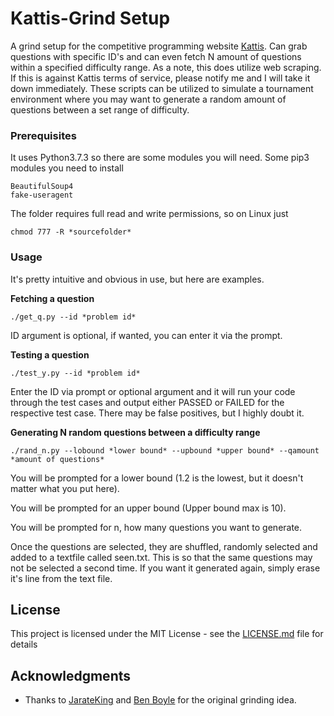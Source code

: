 # Kattis-Grind Setup
A grind setup for the competitive programming website [Kattis](https://open.kattis.com). Can grab questions with specific ID's and can even fetch N amount of questions within a specified difficulty range.
As a note, this does utilize web scraping. If this is against Kattis terms of service, please notify me and I will take it down immediately.
These scripts can be utilized to simulate a tournament environment where you may want to generate a random amount of questions between a set range of difficulty.

### Prerequisites
It uses Python3.7.3 so there are some modules you will need.
Some pip3 modules you need to install
```
BeautifulSoup4
fake-useragent
```
The folder requires full read and write permissions, so on Linux just 
```
chmod 777 -R *sourcefolder*
```

### Usage
It's pretty intuitive and obvious in use, but here are examples.

**Fetching a question**
```
./get_q.py --id *problem id*
```
ID argument is optional, if wanted, you can enter it via the prompt.

**Testing a question**
```
./test_y.py --id *problem id*
```
Enter the ID via prompt or optional argument and it will run your code through the test cases and output either PASSED or FAILED for the respective test case. There may be false positives, but I highly doubt it.

**Generating N random questions between a difficulty range**
```
./rand_n.py --lobound *lower bound* --upbound *upper bound* --qamount *amount of questions*
```
You will be prompted for a lower bound (1.2 is the lowest, but it doesn't matter what you put here).

You will be prompted for an upper bound (Upper bound max is 10).

You will be prompted for n, how many questions you want to generate.

Once the questions are selected, they are shuffled, randomly selected and added to a textfile called seen.txt. This is so that the same questions may not be selected a second time. If you want it generated again, simply erase it's line from the text file.

## License
This project is licensed under the MIT License - see the [LICENSE.md](LICENSE.md) file for details

## Acknowledgments
* Thanks to [JarateKing](https://github.com/JarateKing) and [Ben Boyle](https://github.com/benbdevd) for the original grinding idea.
